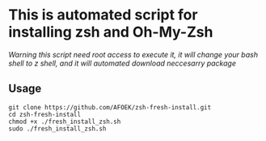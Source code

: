 # This is automated script for installing zsh and Oh-My-Zsh
*Warning this script need root access to execute it, it will change your bash shell to z shell, and it will automated download neccesarry package*
## Usage
```shell
git clone https://github.com/AFOEK/zsh-fresh-install.git
cd zsh-fresh-install
chmod +x ./fresh_install_zsh.sh
sudo ./fresh_install_zsh.sh
```
